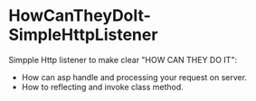 # HowCanTheyDoIt-SimpleHttpListener

Simpple Http listener to make clear "HOW CAN THEY DO IT":
- How can asp handle and processing your request on server.
- How to reflecting and invoke class method.
